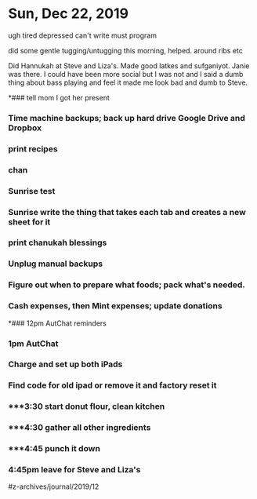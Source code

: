 # Sun, Dec 22, 2019
ugh
tired
depressed can't write must program

did some gentle tugging/untugging this morning, helped. around ribs etc

Did Hannukah at Steve and Liza's. Made good latkes and sufganiyot. Janie was there. I could have been more social but I was not and I said a dumb thing about bass playing and feel it made me look bad and dumb to Steve.

*### tell mom I got her present
### Time machine backups; back up hard drive Google Drive and Dropbox
### print recipes
### chan
### Sunrise test
### Sunrise write the thing that takes each tab and creates a new sheet for it
### print chanukah blessings
### Unplug manual backups
### Figure out when to prepare what foods; pack what's needed.
### Cash expenses, then Mint expenses; update donations
*### 12pm AutChat reminders
### 1pm AutChat
### Charge and set up both iPads
### Find code for old ipad or remove it and factory reset it
### ***3:30 start donut flour, clean kitchen
### ***4:30 gather all other ingredients
### ***4:45 punch it down
### 4:45pm leave for Steve and Liza's


#z-archives/journal/2019/12